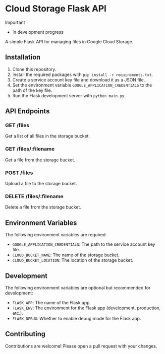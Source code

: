 # Cloud Storage Flask API

> [!IMPORTANT]
>
> - In development progress

A simple Flask API for managing files in Google Cloud Storage.

## Installation

1. Clone this repository.
2. Install the required packages with `pip install -r requirements.txt`.
3. Create a service account key file and download it as a JSON file.
4. Set the environment variable `GOOGLE_APPLICATION_CREDENTIALS` to the path of the key file.
5. Run the Flask development server with `python main.py`.

## API Endpoints

### GET /files

Get a list of all files in the storage bucket.

### GET /files/:filename

Get a file from the storage bucket.

### POST /files

Upload a file to the storage bucket.

### DELETE /files/:filename

Delete a file from the storage bucket.

## Environment Variables

The following environment variables are required:

* `GOOGLE_APPLICATION_CREDENTIALS`: The path to the service account key file.
* `CLOUD_BUCKET_NAME`: The name of the storage bucket.
* `CLOUD_BUCKET_LOCATION`: The location of the storage bucket.

## Development

The following environment variables are optional but recommended for development:

* `FLASK_APP`: The name of the Flask app.
* `FLASK_ENV`: The environment for the Flask app (development, production, etc.).
* `FLASK_DEBUG`: Whether to enable debug mode for the Flask app.

## Contributing

Contributions are welcome! Please open a pull request with your changes.

